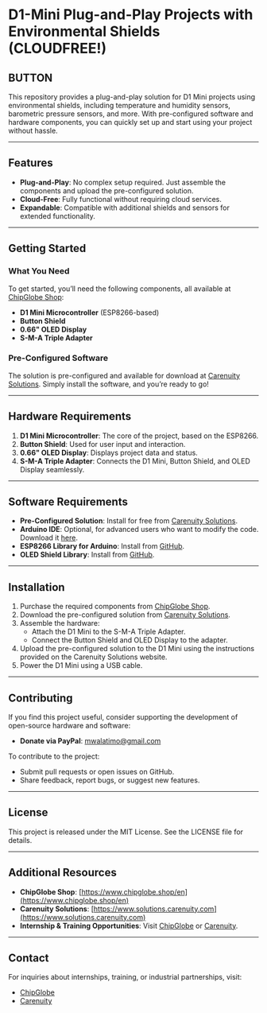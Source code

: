 # D1-Mini Plug-and-Play Projects with Environmental Shields (CLOUDFREE!)
## BUTTON

This repository provides a plug-and-play solution for D1 Mini projects using environmental shields, including temperature and humidity sensors, barometric pressure sensors, and more. With pre-configured software and hardware components, you can quickly set up and start using your project without hassle.

---

## Features
- **Plug-and-Play**: No complex setup required. Just assemble the components and upload the pre-configured solution.
- **Cloud-Free**: Fully functional without requiring cloud services.
- **Expandable**: Compatible with additional shields and sensors for extended functionality.

---

## Getting Started

### What You Need
To get started, you’ll need the following components, all available at [ChipGlobe Shop](https://www.chipglobe.shop/en):
- **D1 Mini Microcontroller** (ESP8266-based)
- **Button Shield**
- **0.66" OLED Display**
- **S-M-A Triple Adapter**

### Pre-Configured Software
The solution is pre-configured and available for download at [Carenuity Solutions](https://www.solutions.carenuity.com). Simply install the software, and you’re ready to go!

---

## Hardware Requirements
1. **D1 Mini Microcontroller**: The core of the project, based on the ESP8266.
2. **Button Shield**: Used for user input and interaction.
3. **0.66" OLED Display**: Displays project data and status.
4. **S-M-A Triple Adapter**: Connects the D1 Mini, Button Shield, and OLED Display seamlessly.

---

## Software Requirements
- **Pre-Configured Solution**: Install for free from [Carenuity Solutions](https://www.solutions.carenuity.com).
- **Arduino IDE**: Optional, for advanced users who want to modify the code. Download it [here](https://www.arduino.cc/en/software).
- **ESP8266 Library for Arduino**: Install from [GitHub](https://github.com/esp8266/Arduino).
- **OLED Shield Library**: Install from [GitHub](https://github.com/mcauser/Adafruit_SSD1306/tree/esp8266-64x48).

---

## Installation
1. Purchase the required components from [ChipGlobe Shop](https://www.chipglobe.shop/en).
2. Download the pre-configured solution from [Carenuity Solutions](https://www.solutions.carenuity.com).
3. Assemble the hardware:
   - Attach the D1 Mini to the S-M-A Triple Adapter.
   - Connect the Button Shield and OLED Display to the adapter.
4. Upload the pre-configured solution to the D1 Mini using the instructions provided on the Carenuity Solutions website.
5. Power the D1 Mini using a USB cable.

---

## Contributing
If you find this project useful, consider supporting the development of open-source hardware and software:
- **Donate via PayPal**: mwalatimo@gmail.com

To contribute to the project:
- Submit pull requests or open issues on GitHub.
- Share feedback, report bugs, or suggest new features.

---

## License
This project is released under the MIT License. See the LICENSE file for details.

---

## Additional Resources
- **ChipGlobe Shop**: [https://www.chipglobe.shop/en](https://www.chipglobe.shop/en)
- **Carenuity Solutions**: [https://www.solutions.carenuity.com](https://www.solutions.carenuity.com)
- **Internship & Training Opportunities**: Visit [ChipGlobe](https://www.chipglobe.com) or [Carenuity](https://www.carenuity.com).

---

## Contact
For inquiries about internships, training, or industrial partnerships, visit:
- [ChipGlobe](https://www.chipglobe.com)
- [Carenuity](https://www.carenuity.com)
